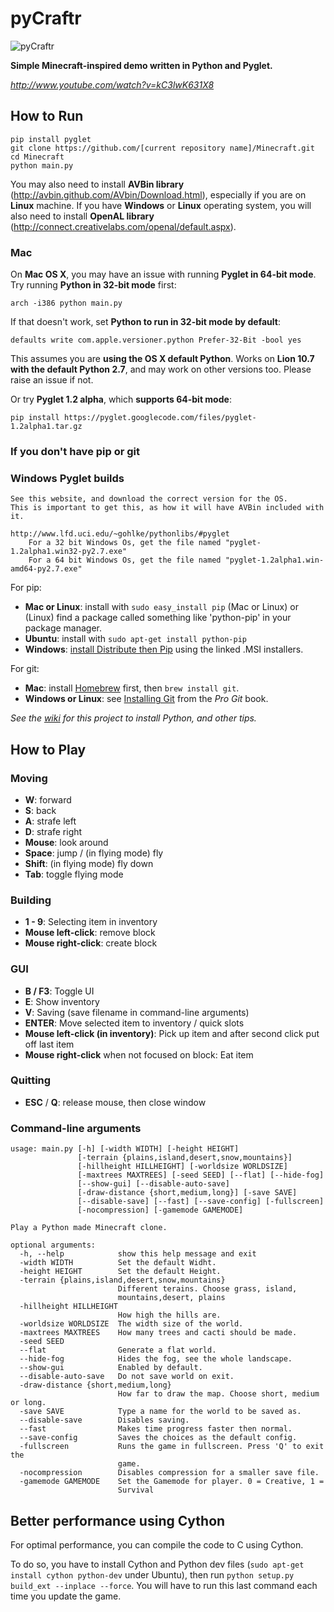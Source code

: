 # pyCraftr

![pyCraftr](https://raw.github.com/boskee/Minecraft/master/screenshot.png)

**Simple Minecraft-inspired demo written in Python and Pyglet.**

*http://www.youtube.com/watch?v=kC3lwK631X8*

## How to Run

    pip install pyglet
    git clone https://github.com/[current repository name]/Minecraft.git
    cd Minecraft
    python main.py

You may also need to install **AVBin library** (http://avbin.github.com/AVbin/Download.html), especially if you are on **Linux** machine. If you have **Windows** or **Linux** operating system, you will also need to install **OpenAL library** (http://connect.creativelabs.com/openal/default.aspx).

### Mac

On **Mac OS X**, you may have an issue with running **Pyglet in 64-bit mode**. Try running **Python in 32-bit mode** first:

    arch -i386 python main.py

If that doesn't work, set **Python to run in 32-bit mode by default**:

    defaults write com.apple.versioner.python Prefer-32-Bit -bool yes

This assumes you are **using the OS X default Python**. Works on **Lion 10.7 with the default Python 2.7**, and may work on other versions too. Please raise an issue if not.

Or try **Pyglet 1.2 alpha**, which **supports 64-bit mode**:

    pip install https://pyglet.googlecode.com/files/pyglet-1.2alpha1.tar.gz

### If you don't have pip or git

### Windows Pyglet builds
    See this website, and download the correct version for the OS.
    This is important to get this, as how it will have AVBin included with it.

    http://www.lfd.uci.edu/~gohlke/pythonlibs/#pyglet
        For a 32 bit Windows Os, get the file named "pyglet-1.2alpha1.win32-py2.7.‌exe"
        For a 64 bit Windows Os, get the file named "pyglet-1.2alpha1.win-amd64-py2.7.‌exe"

For pip:

- **Mac or Linux**: install with `sudo easy_install pip` (Mac or Linux) or (Linux) find a package called something like 'python-pip' in your package manager.
- **Ubuntu**: install with `sudo apt-get install python-pip`
- **Windows**: [install Distribute then Pip](http://stackoverflow.com/a/12476379/992887) using the linked .MSI installers.

For git:

- **Mac**: install [Homebrew](http://mxcl.github.com/homebrew/) first, then `brew install git`.
- **Windows or Linux**: see [Installing Git](http://git-scm.com/book/en/Getting-Started-Installing-Git) from the _Pro Git_ book.

*See the [wiki](https://github.com/fogleman/Minecraft/wiki) for this project to install Python, and other tips.*

## How to Play

### Moving

- **W**: forward
- **S**: back
- **A**: strafe left
- **D**: strafe right
- **Mouse**: look around
- **Space**: jump / (in flying mode) fly
- **Shift**: (in flying mode) fly down
- **Tab**: toggle flying mode

### Building

- **1 - 9**: Selecting item in inventory
- **Mouse left-click**: remove block
- **Mouse right-click**: create block

### GUI

- **B / F3**: Toggle UI
- **E**: Show inventory
- **V**: Saving (save filename in command-line arguments)
- **ENTER**: Move selected item to inventory / quick slots
- **Mouse left-click (in inventory)**: Pick up item and after second click put off last item
- **Mouse right-click** when not focused on block: Eat item

### Quitting

- **ESC** / **Q**: release mouse, then close window

### Command-line arguments
    usage: main.py [-h] [-width WIDTH] [-height HEIGHT]
                   [-terrain {plains,island,desert,snow,mountains}]
                   [-hillheight HILLHEIGHT] [-worldsize WORLDSIZE]
                   [-maxtrees MAXTREES] [-seed SEED] [--flat] [--hide-fog]
                   [--show-gui] [--disable-auto-save]
                   [-draw-distance {short,medium,long}] [-save SAVE]
                   [--disable-save] [--fast] [--save-config] [-fullscreen]
                   [-nocompression] [-gamemode GAMEMODE]

    Play a Python made Minecraft clone.

    optional arguments:
      -h, --help            show this help message and exit
      -width WIDTH          Set the default Widht.
      -height HEIGHT        Set the default Height.
      -terrain {plains,island,desert,snow,mountains}
                            Different terains. Choose grass, island,
                            mountains,desert, plains
      -hillheight HILLHEIGHT
                            How high the hills are.
      -worldsize WORLDSIZE  The width size of the world.
      -maxtrees MAXTREES    How many trees and cacti should be made.
      -seed SEED
      --flat                Generate a flat world.
      --hide-fog            Hides the fog, see the whole landscape.
      --show-gui            Enabled by default.
      --disable-auto-save   Do not save world on exit.
      -draw-distance {short,medium,long}
                            How far to draw the map. Choose short, medium or long.
      -save SAVE            Type a name for the world to be saved as.
      --disable-save        Disables saving.
      --fast                Makes time progress faster then normal.
      --save-config         Saves the choices as the default config.
      -fullscreen           Runs the game in fullscreen. Press 'Q' to exit the
                            game.
      -nocompression        Disables compression for a smaller save file.
      -gamemode GAMEMODE    Set the Gamemode for player. 0 = Creative, 1 =
                            Survival

## Better performance using Cython

For optimal performance, you can compile the code to C using Cython.

To do so, you have to install Cython and Python dev files
(`sudo apt-get install cython python-dev` under Ubuntu), then run
`python setup.py build_ext --inplace --force`.  You will have
to run this last command each time you update the game.
